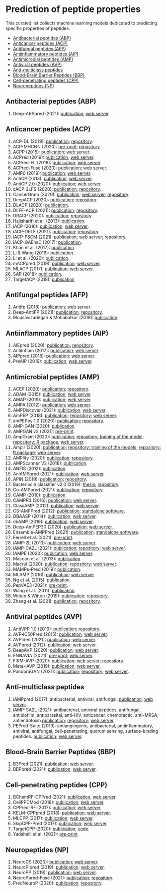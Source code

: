 # Prediction of peptide properties

This curated list collects machine learning models dedicated to predicting specific properties of peptides.

- [Antibacterial peptides (ABP)](#antibacterial-peptides-abp)
- [Anticancer peptides (ACP)](#anticancer-peptides-acp)
- [Antifungal peptides (AFP)](#antifungal-peptides-afp)
- [Antiinflammatory peptides (AIP)](#antiinflammatory-peptides-aip)
- [Antimicrobial peptides (AMP)](#antimicrobial-peptides-amp)
- [Antiviral peptides (AVP)](#antiviral-peptides-avp)
- [Anti-multiclass peptides](#anti-multiclass-peptides)
- [Blood-Brain Barrier Peptides (BBP)](#blood-brain-barrier-peptides-bbp)
- [Cell-penetrating peptides (CPP)](#cell-penetrating-peptides-cpp)
- [Neuropeptides (NP)](#neuropeptides-np)

## Antibacterial peptides (ABP)

1. Deep-ABPpred (2021): [publication](https://doi.org/10.1093/bib/bbab065); [web server](https://abppred.anvil.app/).

## Anticancer peptides (ACP)

1. ACP-DL (2019): [publication](https://doi.org/10.1016/j.omtn.2019.04.025); [repository](https://github.com/haichengyi/ACP-DL).
1. ACP-MHCNN (2020): [pre-print](https://doi.org/10.1101/2020.09.25.313668); [repository](https://github.com/mrzResearchArena/Anticancer-Peptides-CNN).
1. ACPP (2015): [publication](https://doi.org/10.1007/s10989-014-9435-7); [web server](http://acpp.bicpu.edu.in/predict.php).
1. ACPred (2019): [publication](https://doi.org/10.3390/molecules24101973); [web server](http://codes.bio/acpred).
1. ACPred-FL (2018): [publication](https://doi.org/10.1093/bioinformatics/bty451); [web server](http://server.malab.cn/ACPred-FL).
1. ACPred-Fuse (2020): [publication](https://doi.org/10.1093/bib/bbz088); [web server](http://server.malab.cn/ACPred-Fuse).
1. AMP0 (2019): [publication](https://ieeexplore.ieee.org/document/9106755); [web server](http://ampzero.pythonanywhere.com).
1. AntiCP (2013): [publication](https://doi.org/10.1038/srep02984); [web server](http://crdd.osdd.net/raghava/anticp).
1. AntiCP 2.0 (2020): [publication](https://doi.org/10.1093/bib/bbaa153); [web server](https://webs.iiitd.edu.in/raghava/anticp2).
1. cACP-2LFS (2020): [publication](http://doi.org/10.1109/ACCESS.2020.3009125); [repository](https://github.com/shahidawkum/cACP-2LFS).
1. CancerGram (2020): [publication](https://www.mdpi.com/1999-4923/12/11/1045); [web server](http://biongram.biotech.uni.wroc.pl/CancerGram); [repository](https://github.com/BioGenies/CancerGram-analysis).
1. DeepACP (2020): [publication](https://doi.org/10.1016/j.omtn.2020.10.005); [repository](https://github.com/jingry/autoBioSeqpy/tree/master/examples/anticancer_peptide_prediction).
1. DLACP (2020): [publication](http://doi.org/10.1109/BIBM49941.2020.9313572).
1. DLFF-ACP (2021): [publication](https://doi.org/10.7717/peerj.11906); [repository](https://github.com/wame-ng/DLFF-ACP).
1. DRACP (2020): [publication](https://doi.org/10.1186/s12859-020-03812-y); [repository](https://github.com/zty2009/ACP).
1. Hajisharifi et al. (2013): [publication](https://doi.org/10.1016/j.jtbi.2013.08.037).
1. iACP (2016): [publication](https://doi.org/10.18632/oncotarget.7815); [web server](http://lin-group.cn/server/iACP).
1. iACP-DRLF (2021): [publication](https://doi.org/10.1093/bib/bbab008); [repository](https://github.com/zhibinlv/iACP-DRLF).
1. iACP-FSCM (2021): [publication](https://doi.org/10.1038/s41598-021-82513-9); [web server](http://camt.pythonanywhere.com/iACP-FSCM); [repository](https://github.com/Shoombuatong/Dataset-Code/tree/master/iACP-FSCM).
1. iACP-GAEnsC (2017): [publication](https://doi.org/10.1016/j.artmed.2017.06.008).
1. Khan et al. (2017): [publication](https://doi.org/10.1145/3168776.3168787).
1. Li & Wang (2016): [publication](https://doi.org/10.1038/srep33910).
1. Li et al. (2020): [publication](https://doi.org/10.3389/fbioe.2020.00892).
1. mACPpred (2019): [publication](https://www.mdpi.com/1422-0067/20/8/1964); [web server](http://www.thegleelab.org/mACPpred).
1. MLACP (2017): [publication](https://doi.org/10.18632/oncotarget.20365); [web server](http://www.thegleelab.org/MLACP/MLACP.html).
1. SAP (2018): [publication](https://doi.org/10.3390/genes9030158).
1. TargetACP (2018): [publication](https://doi.org/10.1016/j.chemolab.2018.09.007)


## Antifungal peptides (AFP)

1. Antifp (2018): [publication](https://doi.org/10.3389/fmicb.2018.00323); [web server](https://webs.iiitd.edu.in/raghava/antifp).
1. Deep-AntiFP (2021): [publication](https://doi.org/10.1016/j.chemolab.2020.104214); [repository](https://github.com/shahidawkum/Deep-AntiFP).
1. Mousavizadegan & Mohabatkar (2018): [publication](http://doi.org/10.1142/S0219720018500166).


## Antiinflammatory peptides (AIP)

1. AIEpred (2020): [publication](https://doi.org/10.1109/TCBB.2020.2968419); [repository](https://github.com/guofei-tju/Ensemble-classifier-chain-model).
1. AntiInflam (2017): [publication](https://doi.org/10.1186/s12967-016-1103-6); [web server](http://metagenomics.iiserb.ac.in/antiinflam).
1. AIPpred (2018): [publication](https://doi.org/10.3389/fphar.2018.00276); [web server](http://www.thegleelab.org/AIPpred).
1. PreAIP (2019): [publication](https://doi.org/10.3389/fgene.2019.00129); [web server](http://kurata14.bio.kyutech.ac.jp/PreAIP).


## Antimicrobial peptides (AMP)

1. ACEP (2020): [publication](https://doi.org/10.1186/s12864-020-06978-0); [repository](https://github.com/Fuhaoyi/ACEP).
1. ADAM (2015): [publication](https://doi.org/10.1155/2015/475062); [web server](http://bioinformatics.cs.ntou.edu.tw/adam/tool.html).
1. AMAP (2019): [publication](https://doi.org/10.1016/j.compbiomed.2019.02.018); [web server](http://amap.pythonanywhere.com/).
1. AMPA (2012): [publication](https://doi.org/10.1093/bioinformatics/btr604); [web server](http://tcoffee.crg.cat/apps/ampa/do).
1. AMPDiscover (2021): [publication](https://doi.org/10.1021/acs.jcim.1c00251); [web server](https://biocom-ampdiscover.cicese.mx/).
1. AmPEP (2018): [publication](https://doi.org/10.1038/s41598-018-19752-w); [repository](https://github.com/siuwengin/AmPEP); [web server](https://cbbio.online/AxPEP/).
1. amPEPpy 1.0 (2020): [publication](https://doi.org/10.1093/bioinformatics/btaa917); [repository](https://github.com/tlawrence3/amPEPpy).
1. AMP-GAN (2020): [publication](https://doi.org/10.1101/2020.10.02.324087).
1. AMPGAN v2 (2021): [pre-print](https://doi.org/10.1101/2020.11.18.388843).
1. AmpGram (2020): [publication](https://doi.org/10.3390/ijms21124310); [repository: training of the model](https://github.com/michbur/AmpGram-analysis); [repository: R package](https://github.com/michbur/AmpGram); [web server](http://biongram.biotech.uni.wroc.pl/AmpGram/).
1. Ampir (2020): [publication](https://doi.org/10.1093/bioinformatics/btaa653); [repository: training of the models](https://github.com/Legana/AMP_pub); [repository: R package](https://github.com/Legana/ampir); [web server](https://ampir.marine-omics.net/).
1. AMPlify (2020): [publication](https://doi.org/10.1101/2020.06.16.155705); [repository](https://github.com/bcgsc/AMPlify).
1. AMPScanner V2 (2018): [publication](https://doi.org/10.1093/bioinformatics/bty179).
1. ANFIS (2012): [publication](https://doi.org/10.1002/bip.22066).
1. AniAMPpred (2021): [publication](https://doi.org/10.1093/bib/bbab242); [web server](https://aniamppred.anvil.app/).
1. APIN (2019): [publication](https://doi.org/10.1186/s12859-019-3327-y); [repository](https://github.com/zhanglabNKU/APIN).
1. Bacteriocin classifier v2.0 (2019): [thesis](https://github.com/lassebuurrasmussen/bacteriocin_classifier_v2.0/blob/master/paper/thesis.pdf); [repository](https://github.com/lassebuurrasmussen/bacteriocin_classifier_v2.0).
1. Co-AMPpred (2021): [publication](https://doi.org/10.1186/s12859-021-04305-2); [repository](https://github.com/onkarS23/CoAMPpred).
1. CAMP (2010): [publication](https://doi.org/10.1093/nar/gkp1021).
1. CAMPR3 (2016): [publication](https://doi.org/10.1093/nar/gkv1051); [web server](http://www.camp.bicnirrh.res.in/predict/).
1. ClassAMP (2012): [publication](https://doi.org/10.1109/TCBB.2012); [web server](http://www.bicnirrh.res.in/classamp/predict.php).
1. CS-AMPPred (2012): [publication](https://doi.org/10.1371/journal.pone.0051444); [standalone software](https://sourceforge.net/projects/csamppred/).
1. DBAASP (2014): [publication](https://doi.org/10.1111/1574-6968.12489); [web server](https://dbaasp.org/prediction/general).
1. dbAMP (2019): [publication](10.1093/nar/gky1030); [web server](http://csb.cse.yzu.edu.tw/dbAMP/).
1. Deep-AmPEP30 (2020): [publication](https://doi.org/10.1016/j.omtn.2020.05.006); [web server](https://cbbio.online/AxPEP/).
1. Ensemble-AMPPred (2021): [publication](https://doi.org/10.3390/genes12020137); [standalone software](http://ncrna-pred.com/Hybrid_AMPPred.htm).
1. Ferrell et al. (2021): [pre-print](https://doi.org/10.1101/2020.10.02.324087).
1. iAMP-2L (2013): [publication](https://doi.org/10.1016/j.ab.2013.01.019); [web server](http://www.jci-bioinfo.cn/iAMP-2L).
1. iAMP-CA2L (2021): [publication](https://doi.org/10.1093/bib/bbab209); [repository](https://github.com/liujin66/iAMP-CA2L); [web server](http://www.jci-bioinfo.cn/iAMP-CA2L).
1. IAMPE (2020): [publication](https://doi.org/10.1021/acs.jcim.0c00841); [web server](http://cbb1.ut.ac.ir/).
1. Maccari et al. (2013): [publication](https://doi.org/10.1371/journal.pcbi.1003212).
1. Macrel (2020): [publication](https://doi.org/10.7717/peerj.10555); [repository](https://github.com/BigDataBiology/macrel); [web server](https://big-data-biology.org/software/macrel).
1. MAMPs-Pred (2019): [publication](https://doi.org/10.1186/s12859-019-2766-9).
1. MLAMP (2016): [publication](https://doi.org/10.1093/bioinformatics/btw560); [web server](http://www.jci-bioinfo.cn/MLAMP).
1. Ng et al. (2015): [publication](https://doi.org/10.1155/2015/212715).
1. PepVAE3 (2021): [pre-print](https://doi.org/10.1101/2021.04.07.438720).
1. Wang et al. (2011): [publication](https://doi.org/10.1371/journal.pone.0018476).
1. Witten & Witten (2019): [publication](https://doi.org/10.1101/692681); [repository](https://github.com/zswitten/Antimicrobial-Peptides).
1. Zhang et al. (2021): [publication](https://doi.org/10.1093/bib/bbab200); [repository](https://github.com/BioSequenceAnalysis/Bert-Protein).


## Antiviral peptides (AVP)

1. AntiVPP 1.0 (2019): [publication](https://doi.org/10.1016/j.compbiomed.2019.02.011); [repository](https://github.com/bio-coding/AntiVPP).
1. AVP‐IC50Pred (2015): [publication](https://doi.org/10.1002/bip.22703); [web server](http://crdd.osdd.net/servers/ic50avp).
1. AVPIden (2021): [publication](https://doi.org/10.1093/bib/bbab263) ;[web server](https://awi.cuhk.edu.cn/AVPIden/).
1. AVPpred (2012): [publication](https://doi.org/10.1093/nar/gks450); [web server](http://crdd.osdd.net/servers/avppred).
1. DeepAVP (2020): [publication](https://doi.org/10.1109/JBHI.2020.2977091); [web server](http://www.lbci.cn/deepavp/index.html).
1. ENNAVIA (2021): [pre-print](https://doi.org/10.1101/2021.03.25.436982); [web server](https://research.timmons.eu/ennavia).
1. FIRM-AVP (2020): [publication](https://doi.org/10.1038/s41598-020-76161-8); [web server](https://msc-viz.emsl.pnnl.gov/AVPR/); [repository](https://github.com/pmartR/FIRM-AVP).
1. Meta-iAVP (2019): [publication](https://doi.org/10.3390/ijms20225743); [web server](http://codes.bio/meta-iavp).
1. PandoraGAN (2021): [publication](https://doi.org/10.1101/2021.02.15.431193); [repository](https://gitlab.com/shraddha.surana/antiviral-peptide-predictions-using-gan); [web server](https://pandora-gan.herokuapp.com/).


## Anti-multiclass peptides

1. iAMPpred (2017): antibacterial, antiviral, antifungal: [publication](https://doi.org/10.1038/srep42362); [web server](http://cabgrid.res.in:8080/amppred).
1. iAMP-CA2L (2021): antibacterial, antiviral peptides, antifungal, antibiofilm, antiparasital, anti-HIV, anticancer, chemotactic, anti-MRSA, antiendotoxin [publication](https://doi.org/10.1093/bib/bbab209); [repository](https://github.com/liujin66/iAMP-CA2L); [web server](http://www.jci-bioinfo.cn/).
1. PEPred-Suite (2019): antiangiogenic, antibacterial, antiinflammatory, antiviral, antifungal, cell-penetrating, quorum sensing, surface-binding peptides: [publication](https://doi.org/10.1093/bioinformatics/btz246); [web server](http://server.malab.cn/PEPred-Suite/).

## Blood-Brain Barrier Peptides (BBP)

1. B3Pred (2021): [publication](https://doi.org/10.3390/pharmaceutics13081237); [web server](https://webs.iiitd.edu.in/raghava/b3pred/).
1. BBPpred (2021): [publication](https://doi.org/10.1021/acs.jcim.0c01115); [web server](http://BBPpred.xialab.info).

## Cell-penetrating peptides (CPP)

1. BChemRF-CPPred (2021): [publication](https://doi.org/10.1038/s41598-021-87134-w), [web server](http://comptools.linc.ufpa.br/BChemRF-CPPred).
1. CellPPDMod (2018): [publication](https://doi.org/10.3389/fmicb.2018.00725), [web server](http://webs.iiitd.edu.in/raghava/cellppdmod/). 
1. CPPred-RF (2017): [publication](https://doi.org/10.1021/acs.jproteome.7b00019); [web server](http://server.malab.cn/CPPred-RF/).
1. KELM-CPPpred (2018): [publication](https://doi.org/10.1021/acs.jproteome.8b00322); [web server](http://sairam.people.iitgn.ac.in/KELM-CPPpred.html).
1. MLCPP (2017): [publication](https://doi.org/10.1021/acs.jproteome.8b00148); [web server](www.thegleelab.org/MLCPP).
1. SkipCPP-Pred (2017): [publication](https://doi.org/10.1186/s12864-017-4128-1); [web server](http://server.malab.cn/SkipCPP-Pred/Index.html).
1. TargetCPP (2020): [publication](https://doi.org/10.1007/s10822-020-00307-z); [code](https://static-content.springer.com/esm/art%3A10.1007%2Fs10822-020-00307-z/MediaObjects/10822_2020_307_MOESM2_ESM.zip).
1. Yadahalli et al. (2021): [pre-print](https://doi.org/10.1101/2020.10.15.341149). 

## Neuropeptides (NP)

1. NeuroCS (2020): [publication](https://doi.org/10.2174/0929866526666191112150636); [web server](http://i.uestc.edu.cn/NeuroCS/dist/index.html#/).
1. NeuroPIpred (2019): [publication](https://doi.org/10.1038/s41598-019-41538-x); [web server](http://i.uestc.edu.cn/neuropeptide/neuropp/home.html).
1. NeuroPP (2019): [publication](https://doi.org/10.1007/s12539-018-0287-2); [web server](http://i.uestc.edu.cn/neuropeptide/neuropp/home.html).
1. NeuroPpred-Fuse (2021): [publication](https://doi.org/10.1093/bib/bbab310); [repository](https://github.com/mingmingjiang1/NeuroPpred-Fuse).
1. PredNeuroP (2020): [publication](https://doi.org/10.1021/acs.jproteome.0c00276); [repository](https://github.com/xialab-ahu/PredNeuroP).

